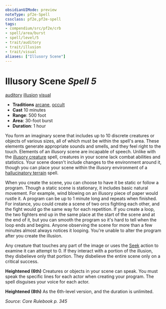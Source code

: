 ```yaml
---
obsidianUIMode: preview
noteType: pf2e-Spell
cssclass: pf2e,pf2e-spell
tags:
- compendium/src/pf2e/crb
- spell/area/burst
- spell/level/5
- trait/auditory
- trait/illusion
- trait/visual
aliases: ["Illusory Scene"]
---
```

# Illusory Scene *Spell 5*   
[auditory](rules/traits/auditory.md "Auditory Effect Trait")  [illusion](rules/traits/illusion.md "Illusion School Trait")  [visual](rules/traits/visual.md "Visual Effect Trait")  

- **Traditions** [arcane](rules/traits/arcane.md "Arcane Tradition Trait"), [occult](rules/traits/occult.md "Occult Tradition Trait")
- **Cast** 10 minutes 
- **Range**: 500 foot
- **Area**: 30-foot burst
- **Duration**: 1 hour

You form an imaginary scene that includes up to 10 discrete creatures or objects of various sizes, all of which must be within the spell's area. These elements generate appropriate sounds and smells, and they feel right to the touch. Elements of an illusory scene are incapable of speech. Unlike with the [illusory creature](compendium/spells/illusory-creature.md) spell, creatures in your scene lack combat abilities and statistics. Your scene doesn't include changes to the environment around it, though you can place your scene within the illusory environment of a [hallucinatory terrain](compendium/spells/hallucinatory-terrain.md) spell.

When you create the scene, you can choose to have it be static or follow a program. Though a static scene is stationary, it includes basic natural movement. For example, wind blowing on an illusory piece of paper would rustle it. A program can be up to 1 minute long and repeats when finished. For instance, you could create a scene of two orcs fighting each other, and the fight would go the same way for each repetition. If you create a loop, the two fighters end up in the same place at the start of the scene and at the end of it, but you can smooth the program so it's hard to tell when the loop ends and begins. Anyone observing the scene for more than a few minutes almost always notices it looping. You're unable to alter the program after you create the illusion.

Any creature that touches any part of the image or uses the [Seek](rules/actions/seek.md) action to examine it can attempt to 0. If they interact with a portion of the illusion, they disbelieve only that portion. They disbelieve the entire scene only on a critical success.

**Heightened (6th)** Creatures or objects in your scene can speak. You must speak the specific lines for each actor when creating your program. The spell disguises your voice for each actor.

**Heightened (8th)** As the 6th-level version, and the duration is unlimited.

*Source: Core Rulebook p. 345*